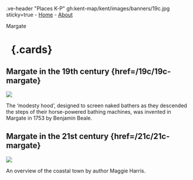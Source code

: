 .ve-header "Places K-P" gh:kent-map/kent/images/banners/19c.jpg sticky=true
    - [Home](/)
    - [About](/about)

Margate

# &nbsp; {.cards}

## Margate in the 19th century {href=/19c/19c-margate}

![](https://iiif.juncture-digital.org/thumbnail?url=https://stor.artstor.org/stor/7ffe348d-6a60-4e8c-a0ff-fb8a532acc78)

The ‘modesty hood’, designed to screen naked bathers as they descended the steps of their horse-powered bathing machines, was invented in Margate in 1753 by Benjamin Beale.

## Margate in the 21st century {href=/21c/21c-margate}

![](https://iiif.juncture-digital.org/thumbnail?url=https://stor.artstor.org/stor/7ffe348d-6a60-4e8c-a0ff-fb8a532acc78)

An overview of the coastal town by author Maggie Harris.
